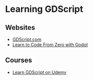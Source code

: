 # Learning GDScript

## Websites

* [GDScript.com](https://gdscript.com/)
* [Learn to Code From Zero with Godot](https://gdquest.github.io/learn-gdscript/)

## Courses

* [Learn GDScript on Udemy](https://www.udemy.com/course/learn-the-gdscript-programming-language/)